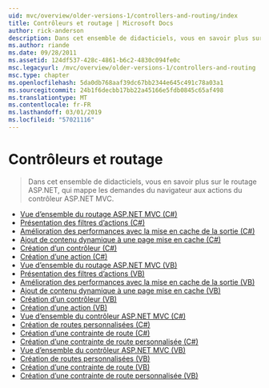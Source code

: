 ```yaml
---
uid: mvc/overview/older-versions-1/controllers-and-routing/index
title: Contrôleurs et routage | Microsoft Docs
author: rick-anderson
description: Dans cet ensemble de didacticiels, vous en savoir plus sur le routage ASP.NET, qui mappe les demandes du navigateur aux actions du contrôleur ASP.NET MVC.
ms.author: riande
ms.date: 09/28/2011
ms.assetid: 124df537-428c-4861-b6c2-4830c094fe0c
msc.legacyurl: /mvc/overview/older-versions-1/controllers-and-routing
msc.type: chapter
ms.openlocfilehash: 5da0db768aaf39dc67bb2344e645c491c78a03a1
ms.sourcegitcommit: 24b1f6decbb17bb22a45166e5fdb0845c65af498
ms.translationtype: MT
ms.contentlocale: fr-FR
ms.lasthandoff: 03/01/2019
ms.locfileid: "57021116"
---
```

<a name="controllers-and-routing"></a>Contrôleurs et routage
====================
> Dans cet ensemble de didacticiels, vous en savoir plus sur le routage ASP.NET, qui mappe les demandes du navigateur aux actions du contrôleur ASP.NET MVC.


- [Vue d’ensemble du routage ASP.NET MVC (C#)](asp-net-mvc-routing-overview-cs.md)
- [Présentation des filtres d’actions (C#)](understanding-action-filters-cs.md)
- [Amélioration des performances avec la mise en cache de la sortie (C#)](improving-performance-with-output-caching-cs.md)
- [Ajout de contenu dynamique à une page mise en cache (C#)](adding-dynamic-content-to-a-cached-page-cs.md)
- [Création d’un contrôleur (C#)](creating-a-controller-cs.md)
- [Création d’une action (C#)](creating-an-action-cs.md)
- [Vue d’ensemble du routage ASP.NET MVC (VB)](asp-net-mvc-routing-overview-vb.md)
- [Présentation des filtres d’actions (VB)](understanding-action-filters-vb.md)
- [Amélioration des performances avec la mise en cache de la sortie (VB)](improving-performance-with-output-caching-vb.md)
- [Ajout de contenu dynamique à une page mise en cache (VB)](adding-dynamic-content-to-a-cached-page-vb.md)
- [Création d’un contrôleur (VB)](creating-a-controller-vb.md)
- [Création d’une action (VB)](creating-an-action-vb.md)
- [Vue d’ensemble du contrôleur ASP.NET MVC (C#)](aspnet-mvc-controllers-overview-cs.md)
- [Création de routes personnalisées (C#)](creating-custom-routes-cs.md)
- [Création d’une contrainte de route (C#)](creating-a-route-constraint-cs.md)
- [Création d’une contrainte de route personnalisée (C#)](creating-a-custom-route-constraint-cs.md)
- [Vue d’ensemble du contrôleur ASP.NET MVC (VB)](asp-net-mvc-controller-overview-vb.md)
- [Création de routes personnalisées (VB)](creating-custom-routes-vb.md)
- [Création d’une contrainte de route (VB)](creating-a-route-constraint-vb.md)
- [Création d’une contrainte de route personnalisée (VB)](creating-a-custom-route-constraint-vb.md)
